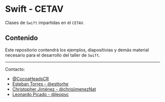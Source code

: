 # Swift - CETAV

Clases de `Swift` impartidas en el `CETAV`.

## Contenido

Este repositorio contendrá los ejemplos, diapositivias y demás material necesario para el desarrollo del taller de `Swift`.

---

Contacto: 

* [@CocoaHeadsCR](https://twitter.com/cocoaheadscr)
* [Esteban Torres - @esttorhe](https://twitter.com/esttorhe)
* [Christopher Jiménez - @chrisjimenezNat](https://twitter.com/chrisjimenezNat)
* [Leonardo Picado - @leopyc](https://twitter.com/leopyc)
